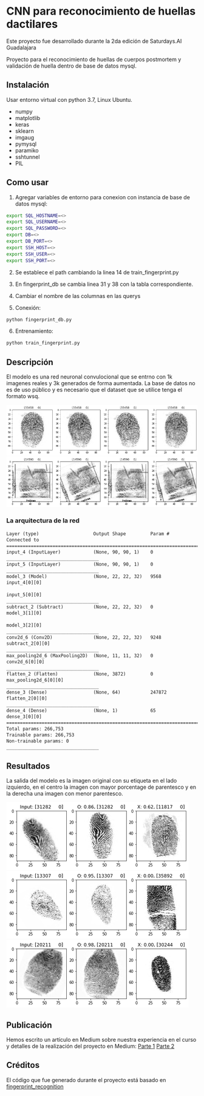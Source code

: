 # CNN para reconocimiento de huellas dactilares
Este proyecto fue desarrollado durante la 2da edición de Saturdays.AI Guadalajara

Proyecto para el reconocimiento de huellas de cuerpos postmortem y validación de huella dentro de base de datos mysql.

## Instalación

Usar entorno virtual con python 3.7, Linux Ubuntu.

* numpy
* matplotlib
* keras
* sklearn
* imgaug
* pymysql
* paramiko
* sshtunnel
* PIL

## Como usar

1. Agregar variables de entorno para conexion con instancia de base de datos mysql:

```bash
export SQL_HOSTNAME=<>
export SQL_USERNAME=<>
export SQL_PASSWORD=<>
export DB=<>
export DB_PORT=<>
export SSH_HOST=<>
export SSH_USER=<>
export SSH_PORT=<>
```

2. Se establece el path cambiando la linea 14 de train_fingerprint.py

3. En fingerprint_db se cambia linea 31 y 38 con la tabla correspondiente.

4. Cambiar el nombre de las columnas en las querys

5. Conexión:
```python
python fingerprint_db.py 
```

6. Entrenamiento:
```python
python train_fingerprint.py
```

## Descripción
El modelo es una red neuronal convulocional que se entrno con 1k imagenes reales y 3k generados de forma aumentada. La base de datos no es de uso público y es necesario que el dataset que se utilice tenga el formato wsq. 

![data](https://github.com/gmgalvan/fingerprintRecognition/blob/master/Imagenes/Figure%202020-07-02%20184016.png)
![data](https://github.com/gmgalvan/fingerprintRecognition/blob/master/Imagenes/Figure%202020-07-02%20184100.png)

### La arquitectura de la red
```
Layer (type)                    Output Shape         Param #     Connected to                     
==================================================================================================
input_4 (InputLayer)            (None, 90, 90, 1)    0                                            
__________________________________
input_5 (InputLayer)            (None, 90, 90, 1)    0                                            
__________________________________
model_3 (Model)                 (None, 22, 22, 32)   9568        input_4[0][0]                    
                                                                 input_5[0][0]                    
__________________________________
subtract_2 (Subtract)           (None, 22, 22, 32)   0           model_3[1][0]                    
                                                                 model_3[2][0]                    
__________________________________
conv2d_6 (Conv2D)               (None, 22, 22, 32)   9248        subtract_2[0][0]                 
__________________________________
max_pooling2d_6 (MaxPooling2D)  (None, 11, 11, 32)   0           conv2d_6[0][0]                   
__________________________________
flatten_2 (Flatten)             (None, 3872)         0           max_pooling2d_6[0][0]            
__________________________________
dense_3 (Dense)                 (None, 64)           247872      flatten_2[0][0]                  
__________________________________
dense_4 (Dense)                 (None, 1)            65          dense_3[0][0]                    
==================================================================================================
Total params: 266,753
Trainable params: 266,753
Non-trainable params: 0
__________________________________
```

## Resultados
La salida del modelo es la imagen original con su etiqueta en el lado izquierdo, en el centro la imagen con mayor porcentage de parentesco y en la derecha una imagen con menor parentesco.

![data](https://github.com/gmgalvan/fingerprintRecognition/blob/master/Imagenes/Figure%202020-07-02%20184117.png)
![data](https://github.com/gmgalvan/fingerprintRecognition/blob/master/Imagenes/Figure%202020-07-02%20184126.png)
![data](https://github.com/gmgalvan/fingerprintRecognition/blob/master/Imagenes/Figure%202020-07-02%20184151.png)

## Publicación 
Hemos escrito un artículo en Medium sobre nuestra experiencia en el curso y detalles de la realización del proyecto en Medium: [Parte 1](https://medium.com/saturdays-ai/ai-fingerprint-recognition-inteligencia-artificial-para-reconocimiento-de-cuerpos-post-mortem-210e1e25dd4) [Parte 2](https://medium.com/saturdays-ai/parte-ii-ai-fingerprint-recognition-inteligencia-artificial-para-reconocimiento-de-cuerpos-1a33ea32a192)


## Créditos
El código que fue generado durante el proyecto está basado en [fingerprint_recognition](https://github.com/kairess/fingerprint_recognition)

